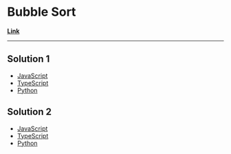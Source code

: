 # Bubble Sort

[**Link**](https://www.algoexpert.io/questions/Bubble%20Sort)

---

## Solution 1

- [JavaScript](./solution_1/bubble-sort.js)
- [TypeScript](./solution_1/bubble-sort.ts)
- [Python](./solution_1/bubble-sort.py)

## Solution 2

- [JavaScript]()
- [TypeScript]()
- [Python]()
